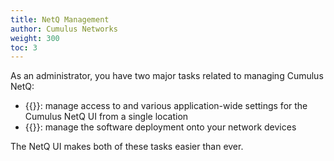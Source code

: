 ```yaml
---
title: NetQ Management
author: Cumulus Networks
weight: 300
toc: 3
---
```

As an administrator, you have two major tasks related to managing Cumulus NetQ:

- {{<link title="Application Management">}}: manage access to and various application-wide settings for the Cumulus NetQ UI from a single location
- {{<link title="Lifecycle Management">}}: manage the software deployment onto your network devices

The NetQ UI makes both of these tasks easier than ever.
